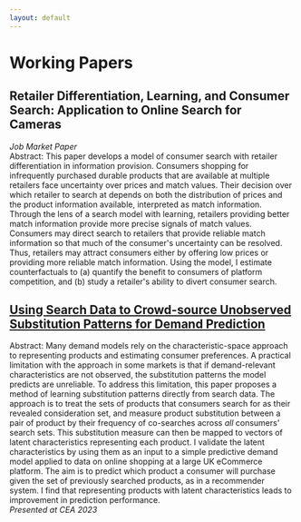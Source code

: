 ```yaml
---
layout: default
---
```

# Working Papers
## Retailer Differentiation, Learning, and Consumer Search: Application to Online Search for Cameras  
*Job Market Paper*  
Abstract: This paper develops a model of consumer search with retailer differentiation in information provision. Consumers shopping for infrequently purchased durable products that are available at multiple retailers face uncertainty over prices and match values. Their decision over which retailer to search at depends on both the distribution of prices and the product information available, interpreted as match information. Through the lens of a search model with learning, retailers providing better match information provide more precise signals of match values. Consumers may direct search to retailers that provide reliable match information so that much of the consumer's uncertainty can be resolved. Thus, retailers may attract consumers either by offering low prices or providing more reliable match information. Using the model, I estimate counterfactuals to (a) quantify the benefit to consumers of platform competition, and (b) study a retailer's ability to divert consumer search.

## [Using Search Data to Crowd-source Unobserved Substitution Patterns for Demand Prediction](/docs/dempred.pdf)
Abstract: Many demand models rely on the characteristic-space approach to representing products and estimating consumer preferences. A practical limitation with the approach in some markets is that if demand-relevant characteristics are not observed, the substitution patterns the model predicts are unreliable. To address this limitation, this paper proposes a method of learning substitution patterns directly from search data. The approach is to treat the sets of products that consumers search for as their revealed consideration set, and measure product substitution between a pair of product by their frequency of co-searches across *all* consumers' search sets. This substitution measure can then be mapped to vectors of latent characteristics representing each product. I validate the latent characteristics by using them as an input to a simple predictive demand model applied to data on online shopping at a large UK eCommerce platform. The aim is to predict which product a consumer will purchase given the set of previously searched products, as in a recommender system. I find that representing products with latent characteristics leads to improvement in prediction performance.  
*Presented at CEA 2023*